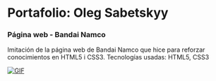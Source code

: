 # Portafolio: Oleg Sabetskyy
### Página web - Bandai Namco
Imitación de la página web de Bandai Namco que hice para reforzar conocimientos en HTML5 i CSS3.
Tecnologías usadas: HTML5, CSS3

[![GIF](https://i.imgur.com/DcAagtG.gif)](https://youtu.be/TeCdlfU-mBU)
